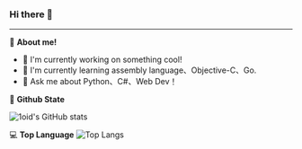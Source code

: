 ### Hi there 👋

___
👶 **About me!**
- 🔭 I'm currently working on something cool!
- 🍃 I'm currently learning assembly language、Objective-C、Go.
- 🤔 Ask me about Python、C#、Web Dev！


🤖 **Github State**

![1oid's GitHub stats](https://github-readme-stats.vercel.app/api?username=1oid&count_private=true&hide=prs,contribs&show_icons=true)

💻 **Top Language**
![Top Langs](https://github-readme-stats.vercel.app/api/top-langs/?username=1oid&layout=compact)
